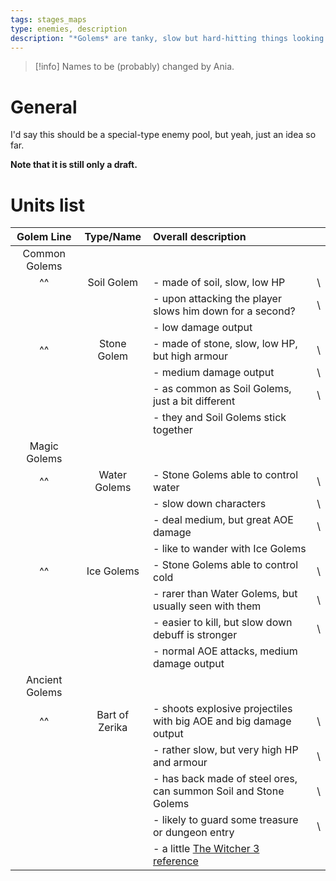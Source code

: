 ```yaml
---
tags: stages_maps
type: enemies, description
description: "*Golems* are tanky, slow but hard-hitting things looking like giant stones."
---
```


>[!info] Names to be (probably) changed by Ania.

# General

I'd say this should be a special-type enemy pool, but yeah, just an idea so far.

**Note that it is still only a draft.**


# Units list

| **Golem Line** | **Type/Name**  | **Overall description**                                                     |     |
| :------------: | :------------: | :-------------------------------------------------------------------------- | --- |
| Common Golems  |                |                                                                             |     |
|       ^^       |   Soil Golem   | - made of soil, slow, low HP                                                | \   |
|                |                | - upon attacking the player slows him down for a second?                    | \   |
|                |                | - low damage output                                                         |     |
|       ^^       |  Stone Golem   | - made of stone, slow, low HP, but high armour                              | \   |
|                |                | - medium damage output                                                      | \   |
|                |                | - as common as Soil Golems, just a bit different                            | \   |
|                |                | - they and Soil Golems stick together                                       |     |
|  Magic Golems  |                |                                                                             |     |
|       ^^       |  Water Golems  | - Stone Golems able to control water                                        | \   |
|                |                | - slow down characters                                                      | \   |
|                |                | - deal medium, but great AOE damage                                         | \   |
|                |                | - like to wander with Ice Golems                                            |     |
|       ^^       |   Ice Golems   | - Stone Golems able to control cold                                         | \   |
|                |                | - rarer than Water Golems, but usually seen with them                       | \   |
|                |                | - easier to kill, but slow down debuff is stronger                          | \   |
|                |                | - normal AOE attacks, medium damage output                                  |     |
| Ancient Golems |                |                                                                             |     |
|       ^^       | Bart of Zerika | - shoots explosive projectiles with big AOE and big damage output           | \   |
|                |                | - rather slow, but very high HP and armour                                  | \   |
|                |                | - has back made of steel ores, can summon Soil and Stone Golems             | \   |
|                |                | - likely to guard some treasure or dungeon entry                            | \   |
|                |                | - a little [The Witcher 3 reference](https://wiedzmin.fandom.com/wiki/Bart) |     |